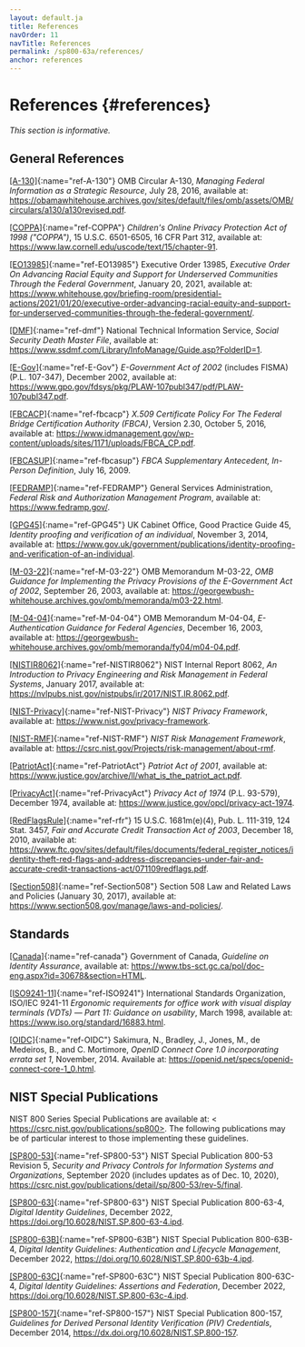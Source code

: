 ```yaml
---
layout: default.ja
title: References
navOrder: 11
navTitle: References
permalink: /sp800-63a/references/
anchor: references
---
```


# References {#references}

*This section is informative.*

## General References

[[A-130]](sec11_references.md#ref-A-130){:name="ref-A-130"} OMB Circular A-130, *Managing Federal Information as a Strategic Resource*, July 28, 2016, available at: <https://obamawhitehouse.archives.gov/sites/default/files/omb/assets/OMB/circulars/a130/a130revised.pdf>.

[[COPPA]](sec11_references.md#ref-COPPA){:name="ref-COPPA"} *Children's Online Privacy Protection Act of 1998 ("COPPA")*, 15 U.S.C. 6501-6505, 16 CFR Part 312, available at: <https://www.law.cornell.edu/uscode/text/15/chapter-91>.

[[EO13985]](sec11_references.md#ref-EO13985){:name="ref-EO13985"} Executive Order 13985, *Executive Order On Advancing Racial Equity and Support for Underserved Communities Through the Federal Government*, January 20, 2021, available at: <https://www.whitehouse.gov/briefing-room/presidential-actions/2021/01/20/executive-order-advancing-racial-equity-and-support-for-underserved-communities-through-the-federal-government/>.

[[DMF]](sec11_references.md#ref-dmf){:name="ref-dmf"} National Technical Information Service, *Social Security Death Master File*, available at: <https://www.ssdmf.com/Library/InfoManage/Guide.asp?FolderID=1>.

[[E-Gov]](sec11_references.md#ref-E-Gov){:name="ref-E-Gov"} *E-Government Act of 2002* \(includes FISMA) (P.L. 107-347), December 2002, available at: <https://www.gpo.gov/fdsys/pkg/PLAW-107publ347/pdf/PLAW-107publ347.pdf>.

[[FBCACP]](sec11_references.md#ref-fbcacp){:name="ref-fbcacp"} *X.509 Certificate Policy For The Federal Bridge Certification Authority (FBCA)*, Version 2.30, October 5, 2016, available at: <https://www.idmanagement.gov/wp-content/uploads/sites/1171/uploads/FBCA_CP.pdf>.

[[FBCASUP]](sec11_references.md#ref-fbcasup){:name="ref-fbcasup"} *FBCA Supplementary Antecedent, In-Person Definition*, July 16, 2009.

[[FEDRAMP]](sec11_references.md#ref-FEDRAMP){:name="ref-FEDRAMP"} General Services Administration, *Federal Risk and Authorization Management Program*, available at: <https://www.fedramp.gov/>.

[[GPG45]](sec11_references.md#ref-GPG45){:name="ref-GPG45"} UK Cabinet Office, Good Practice Guide 45, *Identity proofing and verification of an individual*, November 3, 2014, available at: <https://www.gov.uk/government/publications/identity-proofing-and-verification-of-an-individual>.

[[M-03-22]](sec11_references.md#ref-M-03-22){:name="ref-M-03-22"} OMB Memorandum M-03-22, *OMB Guidance for Implementing the Privacy Provisions of the E-Government Act of 2002*, September 26, 2003, available at: <https://georgewbush-whitehouse.archives.gov/omb/memoranda/m03-22.html>.

[[M-04-04]](sec11_references.md#ref-M-04-04){:name="ref-M-04-04"} OMB Memorandum M-04-04, *E-Authentication Guidance for Federal Agencies*, December 16, 2003, available at: <https://georgewbush-whitehouse.archives.gov/omb/memoranda/fy04/m04-04.pdf>.

[[NISTIR8062]](sec11_references.md#ref-NISTIR8062){:name="ref-NISTIR8062"} NIST Internal Report 8062, *An Introduction to Privacy Engineering and Risk Management in Federal Systems*, January 2017, available at: <https://nvlpubs.nist.gov/nistpubs/ir/2017/NIST.IR.8062.pdf>.

[[NIST-Privacy]](sec11_references.md#ref-NIST-Privacy){:name="ref-NIST-Privacy"} *NIST Privacy Framework*, available at: <https://www.nist.gov/privacy-framework>.

[[NIST-RMF]](sec11_references.md#ref-NIST-RMF){:name="ref-NIST-RMF"} *NIST Risk Management Framework*, available at: <https://csrc.nist.gov/Projects/risk-management/about-rmf>.

[[PatriotAct]](sec11_references.md#ref-PatriotAct){:name="ref-PatriotAct"} *Patriot Act of 2001*, available at: <https://www.justice.gov/archive/ll/what_is_the_patriot_act.pdf>.

[[PrivacyAct]](sec11_references.md#ref-PrivacyAct){:name="ref-PrivacyAct"} *Privacy Act of 1974* (P.L. 93-579), December 1974, available at: <https://www.justice.gov/opcl/privacy-act-1974>.

[[RedFlagsRule]](sec11_references.md#ref-rfr){:name="ref-rfr"} 15 U.S.C. 1681m(e)(4), Pub. L. 111-319, 124 Stat. 3457, *Fair and Accurate Credit Transaction Act of 2003*, December 18, 2010, available at: <https://www.ftc.gov/sites/default/files/documents/federal_register_notices/identity-theft-red-flags-and-address-discrepancies-under-fair-and-accurate-credit-transactions-act/071109redflags.pdf>.

[[Section508]](sec11_references.md#ref-Section508){:name="ref-Section508"} Section 508 Law and Related Laws and Policies (January 30, 2017), available at: <https://www.section508.gov/manage/laws-and-policies/>.

## Standards

[[Canada]](sec11_references.md#ref-canada){:name="ref-canada"} Government of Canada, *Guideline on Identity Assurance*, available at: <https://www.tbs-sct.gc.ca/pol/doc-eng.aspx?id=30678&section=HTML>.

[[ISO9241-11]](sec11_references.md#ref-ISO9241){:name="ref-ISO9241"} International Standards Organization, ISO/IEC 9241-11 *Ergonomic requirements for office work with visual display terminals (VDTs) — Part 11: Guidance on usability*, March 1998, available at: <https://www.iso.org/standard/16883.html>.

[[OIDC]](sec11_references.md#ref-OIDC){:name="ref-OIDC"} Sakimura, N., Bradley, J., Jones, M., de Medeiros, B., and C. Mortimore, *OpenID Connect Core 1.0 incorporating errata set 1*, November, 2014. Available at: <https://openid.net/specs/openid-connect-core-1_0.html>.

## NIST Special Publications

NIST 800 Series Special Publications are available at: < https://csrc.nist.gov/publications/sp800>. The following publications may be of particular interest to those implementing these guidelines.

[[SP800-53]](sec11_references.md#ref-SP800-53){:name="ref-SP800-53"} NIST Special Publication 800-53 Revision 5, *Security and Privacy Controls for Information Systems and Organizations*, September 2020 (includes updates as of Dec. 10, 2020), <https://csrc.nist.gov/publications/detail/sp/800-53/rev-5/final>.

[[SP800-63]](sec11_references.md#ref-SP800-63){:name="ref-SP800-63"} NIST Special Publication 800-63-4, *Digital Identity Guidelines*, December 2022, <https://doi.org/10.6028/NIST.SP.800-63-4.ipd>.

[[SP800-63B]](sec11_references.md#ref-SP800-63B){:name="ref-SP800-63B"} NIST Special Publication 800-63B-4, *Digital Identity Guidelines: Authentication and Lifecycle Management*, December 2022, <https://doi.org/10.6028/NIST.SP.800-63b-4.ipd>.

[[SP800-63C]](sec11_references.md#ref-SP800-63C){:name="ref-SP800-63C"} NIST Special Publication 800-63C-4, *Digital Identity Guidelines: Assertions and Federation*, December 2022, <https://doi.org/10.6028/NIST.SP.800-63c-4.ipd>.

[[SP800-157]](sec11_references.md#ref-SP800-157){:name="ref-SP800-157"} NIST Special Publication 800-157, *Guidelines for Derived Personal Identity Verification (PIV) Credentials*, December 2014, <https://dx.doi.org/10.6028/NIST.SP.800-157>.
